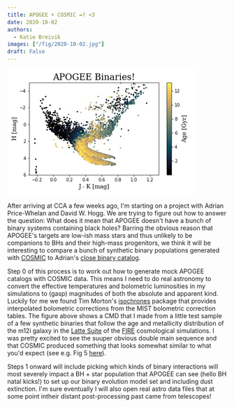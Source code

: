 ```yaml
---
title: APOGEE + COSMIC =? <3
date: 2020-10-02
authors:
  - Katie Breivik
images: ["/fig/2020-10-02.jpg"]
draft: False
---
```


![img](/fig/2020-10-02.jpg)

After arriving at CCA a few weeks ago, I'm starting on a project with Adrian Price-Whelan and David W. Hogg. 
We are trying to figure out how to answer the question: What does it mean that APOGEE doesn't have a bunch of binary systems containing black holes? 
Barring the obvious reason that APOGEE's targets are low-ish mass stars and thus unlikely to be companions to BHs and their high-mass progenitors, we think it will be interesting to compare a bunch of synthetic binary populations generated with [COSMIC](https://cosmic-popsynth.github.io/) to Adrian's [close binary catalog](https://ui.adsabs.harvard.edu/abs/2020ApJ...895....2P/abstract).

Step 0 of this process is to work out how to generate mock APOGEE catalogs with COSMIC data. 
This means I need to do real astronomy to convert the effective temperatures and bolometric luminosities in my simulations to (gasp) magnitudes of both the absolute and apparent kind.
Luckily for me we found Tim Morton's [isochrones](https://isochrones.readthedocs.io/en/latest/) package that provides interpolated bolometric corrections from the MIST bolometric correction tables.
The figure above shows a CMD that I made from a little test sample of a few synthetic binaries that follow the age and metallicity distribution of the m12i galaxy in the [Latte Suite](https://fire.northwestern.edu/milky-way/) of the [FIRE](https://fire.northwestern.edu/) cosmological simulations.
I was pretty excited to see the suuper obvious double main sequence and that COSMIC produced something that looks somewhat similar to what you'd expect (see e.g. Fig 5 [here](https://arxiv.org/pdf/2002.00014.pdf)).

Steps 1 onward will include picking which kinds of binary interactions will most severely impact a BH + star population that APOGEE can see (hello BH natal kicks!) to set up our binary evolution model set and including dust extinction. 
I'm sure eventually I will also open real astro data files that at some point intheir distant post-processing past came from telescopes!
